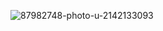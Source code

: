 
![87982748-photo-u-2142133093](https://github.com/user-attachments/assets/c83ea757-6f4f-40ab-b3f0-6e877a1ab479)
